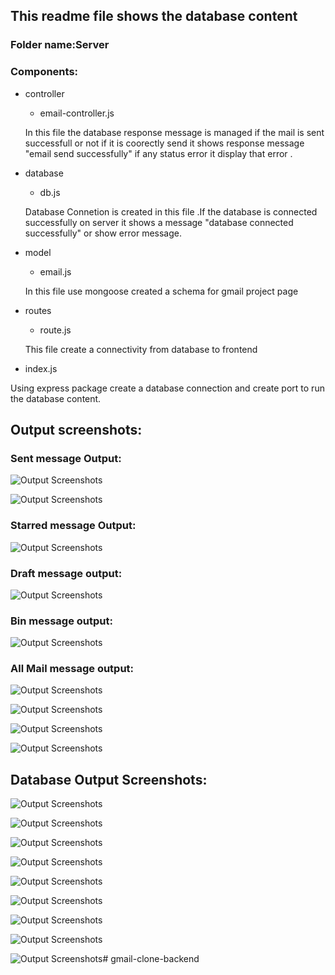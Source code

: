 ## This readme file shows the database content 

### Folder name:Server

### Components:

- controller

  - email-controller.js

  In this file the database response message is managed if the mail is sent successfull or not if it is coorectly send it shows response message "email send successfully" if any status error it display that error .



- database
 
  - db.js

  Database Connetion is created in this file .If the database is connected successfully on server it shows a message "database connected successfully" or show error message.


- model

   - email.js

   In this file use mongoose created a schema for gmail project page

- routes

   - route.js


   This file create a connectivity from database to frontend 

- index.js

Using express package create a database  connection and create port to run the database content.

## Output screenshots:

### Sent message Output:

![Output Screenshots](./assets/sent%20message%20output.png)



![Output Screenshots](./assets/sent%20message%20output%202.png)


### Starred message Output:


![Output Screenshots](./assets/starred%20output.png)

### Draft message output:


![Output Screenshots](./assets/drafts%20output.png)
 

### Bin message output:


![Output Screenshots](./assets/bin%20output.png)

### All Mail message output:


![Output Screenshots](./assets/all%20mail%20output%201.png)

![Output Screenshots](./assets/all%20mail%20output%202.png)

![Output Screenshots](./assets/all%20mail%20output%203.png)

![Output Screenshots](./assets/all%20mail%20output%204.png)


## Database Output Screenshots:

![Output Screenshots](./assets/database%20output-1.png)

![Output Screenshots](./assets/database%20output-2.png)

![Output Screenshots](./assets/database%20output-3.png)

![Output Screenshots](./assets/database%20output-4.png)

![Output Screenshots](./assets/database%20output-5.png)

![Output Screenshots](./assets/database%20output-6.png)

![Output Screenshots](./assets/database%20output%20-7.png)

![Output Screenshots](./assets/database%20output-8.png)

![Output Screenshots](./assets/database%20output-9.png)#   g m a i l - c l o n e - b a c k e n d  
 